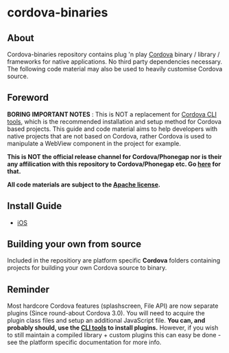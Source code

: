 # cordova-binaries

## About

Cordova-binaries repository contains plug 'n play [Cordova](http://cordova.apache.org/) binary / library / frameworks for native applications. No third party dependencies necessary. The following code material may also be used to heavily customise Cordova source.

## Foreword

**BORING IMPORTANT NOTES** : This is NOT a replacement for [Cordova CLI tools](https://github.com/apache/cordova-cli/blob/master/README.md), which is the recommended installation and setup method for Cordova based projects. This guide and code material aims to help developers with native projects that are not based on Cordova, rather Cordova is used to manipulate a WebView component in the project for example.

**This is NOT the official release channel for Cordova/Phonegap nor is their any affilication with this repository to Cordova/Phonegap etc. Go [here](http://cordova.apache.org/#download) for that.**

**All code materials are subject to the [Apache license](http://www.apache.org/licenses/LICENSE-2.0).**

## Install Guide

- [iOS](ios/docs/install-guide-ios.md)


## Building your own from source

Included in the repositiory are platform specific **Cordova** folders containing projects for building your own Cordova source to binary.

## Reminder

Most hardcore Cordova features (splashscreen, File API) are now separate plugins (Since round-about Cordova 3.0). You will need to acquire the plugin class files and setup an additional JavaScript file. **You can, and probably should, use the [CLI tools](http://cordova.apache.org/docs/en/3.0.0/guide_cli_index.md.html#The%20Command-line%20Interface) to install plugins.** However, if you wish to still maintain a compiled library + custom plugins this can easy be done - see the platform specific documentation for more info.